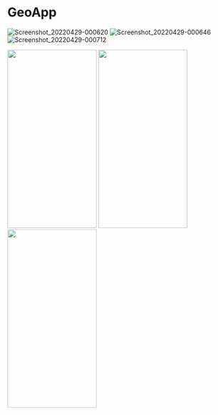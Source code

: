# GeoApp


![Screenshot_20220429-000620](https://user-images.githubusercontent.com/60360836/168312772-826b66d7-2651-4b7b-8ed9-08b855bc5dbe.png)
![Screenshot_20220429-000646](https://user-images.githubusercontent.com/60360836/168312787-b307997e-7a0b-4dae-a7dd-942dcdd9adf1.png)
![Screenshot_20220429-000712](https://user-images.githubusercontent.com/60360836/168312839-0014fdac-c3a9-470e-abfc-6dbdc640bbfb.png)

<img src="https://user-images.githubusercontent.com/60360836/168312772-826b66d7-2651-4b7b-8ed9-08b855bc5dbe.png" width="200" height="400" />
<img src="https://user-images.githubusercontent.com/60360836/168312787-b307997e-7a0b-4dae-a7dd-942dcdd9adf1.png" width="200" height="400" />
<img src="https://user-images.githubusercontent.com/60360836/168312839-0014fdac-c3a9-470e-abfc-6dbdc640bbfb.png" width="200" height="400" />
